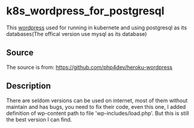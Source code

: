 # k8s_wordpress_for_postgresql

This [wordpress]((https://wordpress.org/)) used for running in kubernete and using postgresql as its databases(The offical version use mysql as its database)


## Source
The source is from:
https://github.com/php4dev/heroku-wordpress

## Description
There are seldom versions can be used on internet, most of them without maintain and has bugs, you need to fix their code, even this one, I added definition of wp-content path to file 'wp-includes/load.php'. But this is still the best version I can find.

